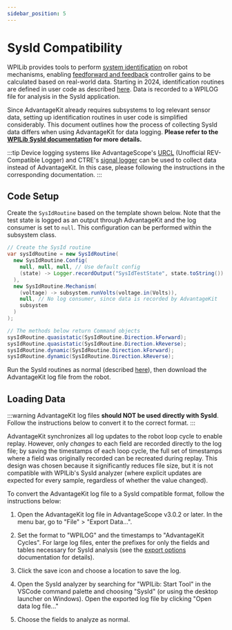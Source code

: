 ```yaml
---
sidebar_position: 5
---
```


# SysId Compatibility

WPILib provides tools to perform [system identification](https://docs.wpilib.org/en/stable/docs/software/advanced-controls/system-identification/index.html) on robot mechanisms, enabling [feedforward and feedback](https://docs.wpilib.org/en/stable/docs/software/advanced-controls/controllers/index.html) controller gains to be calculated based on real-world data. Starting in 2024, identification routines are defined in user code as described [here](https://docs.wpilib.org/en/stable/docs/software/advanced-controls/system-identification/creating-routine.html). Data is recorded to a WPILOG file for analysis in the SysId application.

Since AdvantageKit already requires subsystems to log relevant sensor data, setting up identification routines in user code is simplified considerably. This document outlines how the process of collecting SysId data differs when using AdvantageKit for data logging. **Please refer to the [WPILib SysId documentation](https://docs.wpilib.org/en/stable/docs/software/advanced-controls/system-identification/index.html) for more details.**

:::tip
Device logging systems like AdvantageScope's [URCL](https://docs.advantagescope.org/more-features/urcl) (Unofficial REV-Compatible Logger) and CTRE's [signal logger](https://pro.docs.ctr-electronics.com/en/latest/docs/api-reference/api-usage/signal-logging.html) can be used to collect data instead of AdvantageKit. In this case, please following the instructions in the corresponding documentation.
:::

## Code Setup

Create the `SysIdRoutine` based on the template shown below. Note that the test state is logged as an output through AdvantageKit and the log consumer is set to `null`. This configuration can be performed within the subsystem class.

```java
// Create the SysId routine
var sysIdRoutine = new SysIdRoutine(
  new SysIdRoutine.Config(
    null, null, null, // Use default config
    (state) -> Logger.recordOutput("SysIdTestState", state.toString())
  ),
  new SysIdRoutine.Mechanism(
    (voltage) -> subsystem.runVolts(voltage.in(Volts)),
    null, // No log consumer, since data is recorded by AdvantageKit
    subsystem
  )
);

// The methods below return Command objects
sysIdRoutine.quasistatic(SysIdRoutine.Direction.kForward);
sysIdRoutine.quasistatic(SysIdRoutine.Direction.kReverse);
sysIdRoutine.dynamic(SysIdRoutine.Direction.kForward);
sysIdRoutine.dynamic(SysIdRoutine.Direction.kReverse);
```

Run the SysId routines as normal (described [here](https://docs.wpilib.org/en/stable/docs/software/advanced-controls/system-identification/running-routine.html)), then download the AdvantageKit log file from the robot.

## Loading Data

:::warning
AdvantageKit log files **should NOT be used directly with SysId**. Follow the instructions below to convert it to the correct format.
:::

AdvantageKit synchronizes all log updates to the robot loop cycle to enable replay. However, only _changes_ to each field are recorded directly to the log file; by saving the timestamps of each loop cycle, the full set of timestamps where a field was originally recorded can be recreated during replay. This design was chosen because it significantly reduces file size, but it is not compatible with WPILib's SysId analyzer (where explicit updates are expected for every sample, regardless of whether the value changed).

To convert the AdvantageKit log file to a SysId compatible format, follow the instructions below:

1. Open the AdvantageKit log file in AdvantageScope v3.0.2 or later. In the menu bar, go to "File" > "Export Data...".

2. Set the format to "WPILOG" and the timestamps to "AdvantageKit Cycles". For large log files, enter the prefixes for only the fields and tables necessary for SysId analysis (see the [export options](https://docs.advantagescope.org/more-features/export#options) documentation for details).

3. Click the save icon and choose a location to save the log.

4. Open the SysId analyzer by searching for "WPILib: Start Tool" in the VSCode command palette and choosing "SysId" (or using the desktop launcher on Windows). Open the exported log file by clicking "Open data log file..."

5. Choose the fields to analyze as normal.
